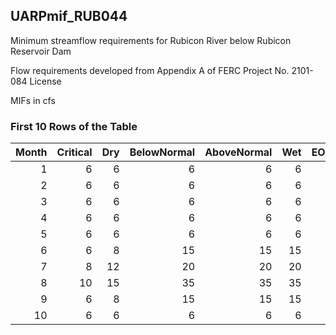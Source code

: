 ## UARPmif_RUB044
Minimum streamflow requirements for Rubicon River below Rubicon Reservoir Dam

Flow requirements developed from Appendix A of FERC Project No. 2101-084 License

MIFs in cfs

### First 10 Rows of the Table
|   Month |   Critical |   Dry |   BelowNormal |   AboveNormal |   Wet |   EOMCritical |   EOMDry |   EOMBelowNormal |   EOMAboveNormal |   EOMWet |   EODCritical |   EODDry |   EODBelowNormal |   EODAboveNormal |   EODWet |
|--------:|-----------:|------:|--------------:|--------------:|------:|--------------:|---------:|-----------------:|-----------------:|---------:|--------------:|---------:|-----------------:|-----------------:|---------:|
|       1 |          6 |     6 |             6 |             6 |     6 |             0 |        0 |                0 |                0 |        0 |            18 |       18 |               18 |               18 |       18 |
|       2 |          6 |     6 |             6 |             6 |     6 |             0 |        0 |                0 |                0 |        0 |            12 |       12 |               12 |               12 |       12 |
|       3 |          6 |     6 |             6 |             6 |     6 |             0 |        0 |                0 |                0 |        0 |             6 |        6 |                6 |                6 |        6 |
|       4 |          6 |     6 |             6 |             6 |     6 |            36 |       47 |               82 |               82 |       82 |             0 |        0 |                0 |                0 |        0 |
|       5 |          6 |     6 |             6 |             6 |     6 |            30 |       41 |               76 |               76 |       76 |             0 |        0 |                0 |                0 |        0 |
|       6 |          6 |     8 |            15 |            15 |    15 |            24 |       35 |               70 |               70 |       70 |             0 |        0 |                0 |                0 |        0 |
|       7 |          8 |    12 |            20 |            20 |    20 |            18 |       27 |               55 |               55 |       55 |             0 |        0 |                0 |                0 |        0 |
|       8 |         10 |    15 |            35 |            35 |    35 |            10 |       15 |               35 |               35 |       35 |             0 |        0 |                0 |                0 |        0 |
|       9 |          6 |     8 |            15 |            15 |    15 |             0 |        0 |                0 |                0 |        0 |            42 |       44 |               51 |               51 |       51 |
|      10 |          6 |     6 |             6 |             6 |     6 |             0 |        0 |                0 |                0 |        0 |            36 |       36 |               36 |               36 |       36 |